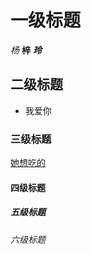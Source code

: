 # 一级标题
*杨*
**梓**
***玲***
## 二级标题
-   我爱你
### 三级标题
[她想吃的](https://www.xiaohongshu.com/web-login/canvas?redirectPath=http%3A%2F%2Fwww.xiaohongshu.com%2Fdiscovery%2Fitem%2F6250364b000000000102658a%3Fshare_from_user_hidden%3Dtrue%26type%3Dnormal%26xhsshare%3DWeixinSession%26appuid%3D5c02942e44363b0c14281385%26apptime%3D1659690044)
#### 四级标题
##### 五级标题
###### 六级标题
